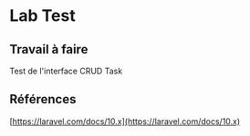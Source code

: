 # Lab Test

## Travail à faire

Test de l'interface CRUD Task

## Références

[https://laravel.com/docs/10.x](https://laravel.com/docs/10.x)

